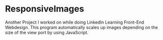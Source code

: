 # ResponsiveImages
Another Project I worked on while doing LinkedIn Learning Front-End Webdesign. This program automatically scales up images depending on the size of the view port by using JavaScript. 
